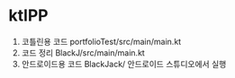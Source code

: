 # ktlPP
1. 코틀린용 코드 portfolioTest/src/main/main.kt
2. 코드 정리 BlackJ/src/main/main.kt
3. 안드로이드용 코드 BlackJack/ 안드로이드 스튜디오에서 실행
